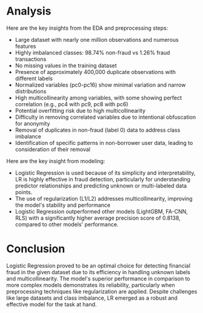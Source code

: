 # Analysis
Here are the key insights from the EDA and preprocessing steps:
- Large dataset with nearly one million observations and numerous features
- Highly imbalanced classes: 98.74% non-fraud vs 1.26% fraud transactions
- No missing values in the training dataset
- Presence of approximately 400,000 duplicate observations with different labels
- Normalized variables (pc0-pc16) show minimal variation and narrow distributions
- High multicollinearity among variables, with some showing perfect correlation (e.g., pc4 with pc9, pc8 with pc6)
- Potential overfitting risk due to high multicollinearity
- Difficulty in removing correlated variables due to intentional obfuscation for anonymity
- Removal of duplicates in non-fraud (label 0) data to address class imbalance
- Identification of specific patterns in non-borrower user data, leading to consideration of their removal

Here are the key insight from modeling:
- Logistic Regression is used because of its simplicity and interpretability, LR is highly effective in fraud detection, particularly for understanding predictor relationships and predicting unknown or multi-labeled data points.
- The use of regularization (L1/L2) addresses multicollinearity, improving the model's stability and performance
- Logistic Regression outperformed other models (LightGBM, FA-CNN, RLS) with a significantly higher average precision score of 0.8138, compared to other models' performance.

# Conclusion
Logistic Regression proved to be an optimal choice for detecting financial fraud in the given dataset due to its efficiency in handling unknown labels and multicollinearity. The model's superior performance in comparison to more complex models demonstrates its reliability, particularly when preprocessing techniques like regularization are applied. Despite challenges like large datasets and class imbalance, LR emerged as a robust and effective model for the task at hand.
